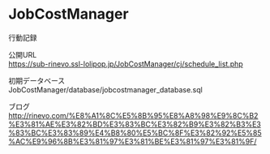# JobCostManager<br>
行動記録<br>

公開URL<br>
https://sub-rinevo.ssl-lolipop.jp/JobCostManager/cj/schedule_list.php

初期データベース<br>
JobCostManager/database/jobcostmanager_database.sql

ブログ<br>
http://rinevo.com/%E8%A1%8C%E5%8B%95%E8%A8%98%E9%8C%B2%E3%81%AE%E3%82%BD%E3%83%BC%E3%82%B9%E3%82%B3%E3%83%BC%E3%83%89%E4%B8%80%E5%BC%8F%E3%82%92%E5%85%AC%E9%96%8B%E3%81%97%E3%81%BE%E3%81%97%E3%81%9F/
